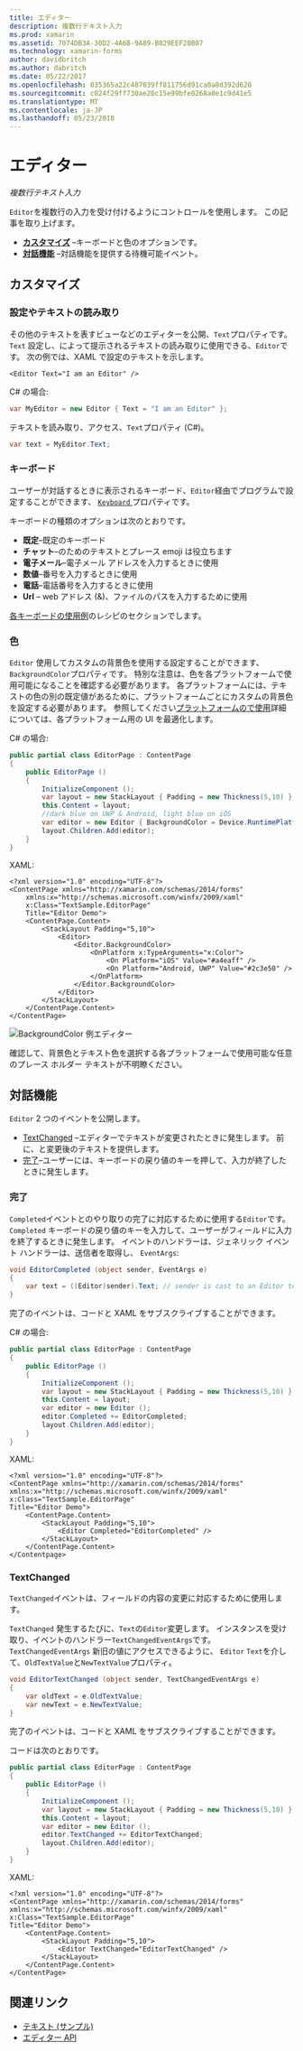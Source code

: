 ```yaml
---
title: エディター
description: 複数行テキスト入力
ms.prod: xamarin
ms.assetid: 7074DB3A-30D2-4A6B-9A89-B029EEF20B07
ms.technology: xamarin-forms
author: davidbritch
ms.author: dabritch
ms.date: 05/22/2017
ms.openlocfilehash: 035365a22c487039ff811756d91ca0a8d392d628
ms.sourcegitcommit: c024f29ff730ae20c15e99bfe0268a0e1c9d41e5
ms.translationtype: MT
ms.contentlocale: ja-JP
ms.lasthandoff: 05/23/2018
---
```

# <a name="editor"></a>エディター

_複数行テキスト入力_

`Editor`を複数行の入力を受け付けるようにコントロールを使用します。 この記事を取り上げます。

- **[カスタマイズ](#customization)** &ndash;キーボードと色のオプションです。
- **[対話機能](#interactivity)** &ndash;対話機能を提供する待機可能イベント。

## <a name="customization"></a>カスタマイズ

### <a name="setting-and-reading-text"></a>設定やテキストの読み取り

その他のテキストを表すビューなどのエディターを公開、`Text`プロパティです。 `Text` 設定し、によって提示されるテキストの読み取りに使用できる、`Editor`です。 次の例では、XAML で設定のテキストを示します。

```xaml
<Editor Text="I am an Editor" />
```

C# の場合:

```csharp
var MyEditor = new Editor { Text = "I am an Editor" };
```

テキストを読み取り、アクセス、`Text`プロパティ (C#)。

```csharp
var text = MyEditor.Text;
```

### <a name="keyboards"></a>キーボード

ユーザーが対話するときに表示されるキーボード、`Editor`経由でプログラムで設定することができます、 [ ``Keyboard`` ](https://developer.xamarin.com/api/type/Xamarin.Forms.Keyboard/)プロパティです。

キーボードの種類のオプションは次のとおりです。

- **既定**&ndash;既定のキーボード
- **チャット**&ndash;のためのテキストとプレース emoji は役立ちます
- **電子メール**&ndash;電子メール アドレスを入力するときに使用
- **数値**&ndash;番号を入力するときに使用
- **電話**&ndash;電話番号を入力するときに使用
- **Url** &ndash; web アドレス (&)、ファイルのパスを入力するために使用

[各キーボードの使用例](https://developer.xamarin.com/recipes/cross-platform/xamarin-forms/choose-keyboard-for-entry/)のレシピのセクションでします。

### <a name="colors"></a>色

`Editor` 使用してカスタムの背景色を使用する設定することができます、`BackgroundColor`プロパティです。 特別な注意は、色を各プラットフォームで使用可能になることを確認する必要があります。 各プラットフォームには、テキストの色の別の既定値があるために、プラットフォームごとにカスタムの背景色を設定する必要があります。 参照してください[プラットフォームので使用](~/xamarin-forms/platform/device.md)詳細については、各プラットフォーム用の UI を最適化します。

C# の場合:

```csharp
public partial class EditorPage : ContentPage
{
    public EditorPage ()
    {
        InitializeComponent ();
        var layout = new StackLayout { Padding = new Thickness(5,10) };
        this.Content = layout;
        //dark blue on UWP & Android, light blue on iOS
        var editor = new Editor { BackgroundColor = Device.RuntimePlatform == Device.iOS ? Color.FromHex("#A4EAFF") : Color.FromHex("#2c3e50") };
        layout.Children.Add(editor);
    }
}
```

XAML:

```xaml
<?xml version="1.0" encoding="UTF-8"?>
<ContentPage xmlns="http://xamarin.com/schemas/2014/forms"
    xmlns:x="http://schemas.microsoft.com/winfx/2009/xaml"
    x:Class="TextSample.EditorPage"
    Title="Editor Demo">
    <ContentPage.Content>
        <StackLayout Padding="5,10">
            <Editor>
                <Editor.BackgroundColor>
                    <OnPlatform x:TypeArguments="x:Color">
                        <On Platform="iOS" Value="#a4eaff" />
                        <On Platform="Android, UWP" Value="#2c3e50" />
                    </OnPlatform>
                </Editor.BackgroundColor>
            </Editor>
        </StackLayout>
    </ContentPage.Content>
</ContentPage>
```

![](editor-images/textbackgroundcolor.png "BackgroundColor 例エディター")

確認して、背景色とテキスト色を選択する各プラットフォームで使用可能な任意のプレース ホルダー テキストが不明瞭ください。

## <a name="interactivity"></a>対話機能

`Editor` 2 つのイベントを公開します。

- [TextChanged](http://developer.xamarin.com/api/event/Xamarin.Forms.Editor.TextChanged/) &ndash;エディターでテキストが変更されたときに発生します。 前に、と変更後のテキストを提供します。
- [完了](http://developer.xamarin.com/api/event/Xamarin.Forms.Editor.Completed/)&ndash;ユーザーには、キーボードの戻り値のキーを押して、入力が終了したときに発生します。

### <a name="completed"></a>完了

`Completed`イベントとのやり取りの完了に対応するために使用する`Editor`です。 `Completed` キーボードの戻り値のキーを入力して、ユーザーがフィールドに入力を終了するときに発生します。 イベントのハンドラーは、ジェネリック イベント ハンドラーは、送信者を取得し、 `EventArgs`:

```csharp
void EditorCompleted (object sender, EventArgs e)
{
    var text = ((Editor)sender).Text; // sender is cast to an Editor to enable reading the `Text` property of the view.
}
```

完了のイベントは、コードと XAML をサブスクライブすることができます。

C# の場合:

```csharp
public partial class EditorPage : ContentPage
{
    public EditorPage ()
    {
        InitializeComponent ();
        var layout = new StackLayout { Padding = new Thickness(5,10) };
        this.Content = layout;
        var editor = new Editor ();
        editor.Completed += EditorCompleted;
        layout.Children.Add(editor);
    }
}
```

XAML:

```xaml
<?xml version="1.0" encoding="UTF-8"?>
<ContentPage xmlns="http://xamarin.com/schemas/2014/forms"
xmlns:x="http://schemas.microsoft.com/winfx/2009/xaml"
x:Class="TextSample.EditorPage"
Title="Editor Demo">
    <ContentPage.Content>
        <StackLayout Padding="5,10">
            <Editor Completed="EditorCompleted" />
        </StackLayout>
    </ContentPage.Content>
</Contentpage>
```

### <a name="textchanged"></a>TextChanged

`TextChanged`イベントは、フィールドの内容の変更に対応するために使用します。

`TextChanged` 発生するたびに、`Text`の`Editor`変更します。 インスタンスを受け取り、イベントのハンドラー`TextChangedEventArgs`です。 `TextChangedEventArgs` 新旧の値にアクセスできるように、 `Editor` `Text`を介して、`OldTextValue`と`NewTextValue`プロパティ。

```csharp
void EditorTextChanged (object sender, TextChangedEventArgs e)
{
    var oldText = e.OldTextValue;
    var newText = e.NewTextValue;
}
```

完了のイベントは、コードと XAML をサブスクライブすることができます。

コードは次のとおりです。

```csharp
public partial class EditorPage : ContentPage
{
    public EditorPage ()
    {
        InitializeComponent ();
        var layout = new StackLayout { Padding = new Thickness(5,10) };
        this.Content = layout;
        var editor = new Editor ();
        editor.TextChanged += EditorTextChanged;
        layout.Children.Add(editor);
    }
}
```

XAML:

```xaml
<?xml version="1.0" encoding="UTF-8"?>
<ContentPage xmlns="http://xamarin.com/schemas/2014/forms"
xmlns:x="http://schemas.microsoft.com/winfx/2009/xaml"
x:Class="TextSample.EditorPage"
Title="Editor Demo">
    <ContentPage.Content>
        <StackLayout Padding="5,10">
            <Editor TextChanged="EditorTextChanged" />
        </StackLayout>
    </ContentPage.Content>
</ContentPage>
```


## <a name="related-links"></a>関連リンク

- [テキスト (サンプル)](https://developer.xamarin.com/samples/xamarin-forms/UserInterface/Text)
- [エディター API](https://developer.xamarin.com/api/type/Xamarin.Forms.Editor/)
